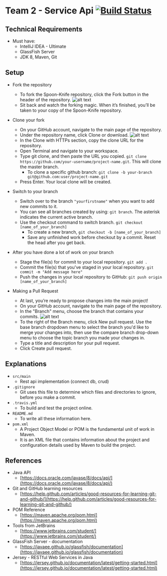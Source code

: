 # Team 2 - Service Api [![Build Status](https://travis-ci.org/mhasan90/Team2ServiceApi.svg?branch=master)](https://travis-ci.org/mhasan90/Team2ServiceApi)
## Technical Requirements

- Must have:
    + IntelliJ IDEA - Ultimate
    + GlassFish Server
    + JDK 8, Maven, Git
## Setup

- Fork the repository
    + To fork the Spoon-Knife repository, click the Fork button in the header of the repository.
    ![alt text](https://image.ibb.co/nE6AGb/Fork_button.png)
    + Sit back and watch the forking magic. When it’s finished, you’ll be taken to your copy of the Spoon-Knife repository.

- Clone your fork
    + On your GitHub account, navigate to the main page of the repository.
    + Under the repository name, click Clone or download.
    ![alt text](https://image.ibb.co/k9iU9w/clone_button.png)
    + In the Clone with HTTPs section, copy the clone URL for the repository.
    + Open Terminal and navigate to your workspace.
    + Type git clone, and then paste the URL you copied.
    `git clone https://github.com/your-username/project-name.git`. This will clone the master branch.
        - To clone a specific github branch: 
        `git clone -b your-branch git@github.com:user/project-name.git`
    + Press Enter. Your local clone will be created.

- Switch to your branch
    + Switch over to the branch `"yourfirstname"` when you want to add new commits to it.
    + You can see all branches created by using:
    `git branch`. 
    The asterisk indicates the current active branch.
    + Use the checkout command to switch branch.
    `git checkout [name_of_your_branch]`
        - To create a new branch, `git checkout -b [name_of_your_branch]`
        - Save any unfinished work before checkout by a commit. Reset the head after you get back.
- After you have done a lot of work on your branch
    + Stage the file(s) for commit to your local repository.
    `git add .`
    + Commit the file(s) that you've staged in your local repository.
    `git commit -m "Add message here"`
    + Push the changes in your local repository to GitHub:
    `git push origin [name_of_your_branch]`
- Making a Pull Request
    + At last, you’re ready to propose changes into the main project!
    + On your GitHub account, navigate to the main page of the repository.
    + In the "Branch" menu, choose the branch that contains your commits.
    ![alt text](https://image.ibb.co/ka6wNG/new_pull_request.png)
    + To the right of the Branch menu, click New pull request.
    Use the base branch dropdown menu to select the branch you'd like to merge your changes into, 
    then use the compare branch drop-down menu to choose the topic branch you made your changes in.
    + Type a title and description for your pull request.
    + Click Create pull request.
    

## Explanations
- `src/main`
    + Rest api implementation (connect db, crud)
- `.gitignore`
    + Git uses this file to determine which files and directories to ignore, before you make a commit.
- `.travis.yml`
    + To build and test the project online.
- `README.md`
    + To write all these information here.
- `pom.xml`
    + A Project Object Model or POM is the fundamental unit of work in Maven. 
    + It is an XML file that contains information about the project and configuration details used by Maven to build the project.

## References

* Java API
    - [https://docs.oracle.com/javase/8/docs/api/](https://docs.oracle.com/javase/8/docs/api/)
* Git and GitHub learning resources
    - [https://help.github.com/articles/good-resources-for-learning-git-and-github/](https://help.github.com/articles/good-resources-for-learning-git-and-github/)
* POM Reference
    - [https://maven.apache.org/pom.html](https://maven.apache.org/pom.html)
* Tools from JetBrains
    - [https://www.jetbrains.com/student/](https://www.jetbrains.com/student/)
* GlassFish Server - documentation
    - [https://javaee.github.io/glassfish/documentation](https://javaee.github.io/glassfish/documentation)
* Jersey - RESTful Web Services in Java
    - [https://jersey.github.io/documentation/latest/getting-started.html](https://jersey.github.io/documentation/latest/getting-started.html)
